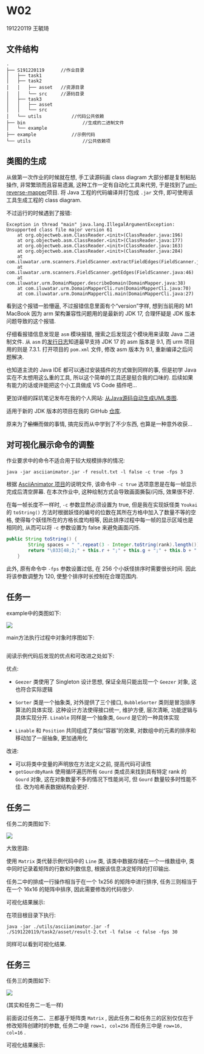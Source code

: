 # W02
191220119 王毓琦

## 文件结构

```
.
├── S191220119		//作业目录
│   ├── task1
│   ├── task2
│   │   ├── asset	//资源目录
│   │   └── src		//源码目录
│   ├── task3
│   │   ├── asset
│   │   └── src
│   └── utils			//代码公共依赖
├── bin						//生成的二进制文件
│   └── example
├── example				//示例代码
└── utils					//公共依赖项
```

## 类图的生成

从做第一次作业的时候就在想, 手工读源码画 class diagram 大部分都是复制粘贴操作, 非常繁琐而且容易遗漏, 这种工作一定有自动化工具来代劳, 于是找到了[uml-reverse-mapper](https://github.com/iluwatar/uml-reverse-mapper)项目. 将 Java 工程的代码编译并打包成 `.jar` 文件, 即可使用该工具生成工程的 class diagram.

不过运行的时候遇到了报错:

```shell
Exception in thread "main" java.lang.IllegalArgumentException: Unsupported class file major version 61
	at org.objectweb.asm.ClassReader.<init>(ClassReader.java:196)
	at org.objectweb.asm.ClassReader.<init>(ClassReader.java:177)
	at org.objectweb.asm.ClassReader.<init>(ClassReader.java:163)
	at org.objectweb.asm.ClassReader.<init>(ClassReader.java:284)
	at com.iluwatar.urm.scanners.FieldScanner.extractFieldEdges(FieldScanner.java:56)
	at com.iluwatar.urm.scanners.FieldScanner.getEdges(FieldScanner.java:46)
	at com.iluwatar.urm.DomainMapper.describeDomain(DomainMapper.java:38)
	at com.iluwatar.urm.DomainMapperCli.run(DomainMapperCli.java:70)
	at com.iluwatar.urm.DomainMapperCli.main(DomainMapperCli.java:27)
```

看到这个报错一脸懵逼, 不过报错信息里面有个“version”字样, 想到当前用的 M1 MacBook 因为 arm 架构兼容性问题用的是最新的 JDK 17, 合理怀疑是 JDK 版本问题导致的这个报错.

仔细看报错信息发现是 `asm` 模块报错, 搜索之后发现这个模块用来读取 Java 二进制文件. 从 `asm`  的[发行日志](https://asm.ow2.io/versions.html)知道最早支持 JDK 17 的 asm 版本是 9.1, 而 urm 项目用的则是 7.3.1. 打开项目的 `pom.xml` 文件, 修改 asm 版本为 9.1, 重新编译之后问题解决.

也知道主流的 Java IDE 都可以通过安装插件的方式做到同样的事, 但是初学 Java 实在不太想用这么重的工具, 所以这个简单的工具还是挺合我的口味的. 后续如果有能力的话或许能把这个小工具做成 VS Code 插件吧...

更加详细的踩坑笔记发布在我的个人网站: [从Java源码自动生成UML类图](https://donnadie.top/class-diagram-from-java-code/).

适用于新的 JDK 版本的项目在我的 GitHub [仓库](https://github.com/ricky9w/uml-reverse-mapper).

原来为了~~偷懒~~而做的事情, 搞完反而从中学到了不少东西, 也算是一种意外收获...

## 对可视化展示命令的调整

作业要求中的命令不适合用于较大规模排序的情况:

```shell
java -jar asciianimator.jar -f result.txt -l false -c true -fps 3
```

根据 [AsciiAnimator 项目](https://github.com/thatcherclough/AsciiAnimator)的说明文件, 该命令中 `-c true` 选项意思是在每一帧显示完成后清空屏幕. 在本次作业中, 这种绘制方式会导致画面撕裂/闪烁, 效果很不好.

在每一帧长度不一样时, `-c` 参数显然必须设置为 true, 但是我在实现妖怪类 `Youkai` 的 `toString()` 方法时根据妖怪的编号的位数在其所在方格中加入了数量不等的空格, 使得每个妖怪所在的方格长度均相等, 因此排序过程中每一帧的显示区域也是相同的, 从而可以将 `-c` 参数设置为 false 来避免画面闪烁.

```java
public String toString() {
        String spaces = " ".repeat(3 - Integer.toString(rank).length());
        return "\033[48;2;" + this.r + ";" + this.g + ";" + this.b + ";38;2;0;0;0m    " + this.rank() + spaces + "  \033[0m";
    }
```

此外, 原有命令中 `-fps` 参数设置过低, 在 256 个小妖怪排序时需要很长时间. 因此将该参数调整为 120, 使整个排序时长控制在合理范围内.

## 任务一

example中的类图如下:

![](http://www.plantuml.com/plantuml/proxy?cache=no&src=)

main方法执行过程中对象时序图如下:

![]()

阅读示例代码后发现的优点和可改进之处如下:

优点:

+ `Geezer` 类使用了 Singleton 设计思想, 保证全局只能出现一个 `Geezer` 对象, 这也符合实际逻辑

+ `Sorter` 类是一个抽象类, 对外提供了三个接口, `BubbleSorter` 类则是冒泡排序算法的具体实现. 这种设计方法使得接口统一, 维护方便, 层次清晰, 功能逻辑与具体实现分开. `Linable` 同样是一个抽象类, `Gourd` 是它的一种具体实现
+ `Linable` 和 `Position` 共同组成了类似“容器”的效果, 对数组中的元素的排序和移动加了一层抽象, 更加通用化

改进:

+ 可以将类中变量的声明放在方法定义之前, 提高代码可读性
+ `getGourdByRank` 使用循环遍历所有 `Gourd` 类成员来找到具有特定 rank 的 `Gourd` 对象, 这在对象数量不多的情况下性能尚可, 但 `Gourd` 数量较多时性能不佳. 改为哈希表数据结构会更好.



## 任务二

任务二的类图如下:

![](http://www.plantuml.com/plantuml/proxy?cache=no&src=https://raw.githubusercontent.com/jwork-2021/jw02-ricky9w/master/S191220119/task2/asset/class-diagram.pu)

大致思路:

使用 `Matrix` 类代替示例代码中的 `Line` 类, 该类中数据存储在一个一维数组中, 类中同时记录着矩阵的行数和列数信息, 根据该信息决定矩阵的打印输出.

任务二中的排成一行操作相当于在一个 1x256 的矩阵中进行排序, 任务三则相当于在一个 16x16 的矩阵中排序, 因此需要修改的代码很少.

可视化结果展示:



在项目根目录下执行:

```shell
java -jar ./utils/asciianimator.jar -f ./S191220119/task2/asset/result-2.txt -l false -c false -fps 30
```

同样可以看到可视化结果.

## 任务三
任务三的类图如下:

![](http://www.plantuml.com/plantuml/proxy?cache=no&src=https://raw.githubusercontent.com/jwork-2021/jw02-ricky9w/master/S191220119/task3/asset/class-diagram.pu)

(其实和任务二一毛一样)

前面说过任务二、三都基于矩阵类 `Matrix` , 因此任务二和任务三的区别仅仅在于修改矩阵创建时的参数, 任务二中是 `row=1, col=256` 而任务三中是 `row=16, col=16` .

可视化结果展示:

